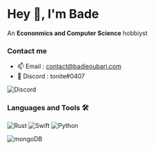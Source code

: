 # Hey 👋, I'm Bade

An **Econonmics and Computer Science** hobbiyst

### Contact me
- 📫 Email : contact@badieoubari.com
- 💬 Discord : tonite#0407

![Discord](https://img.shields.io/badge/Discord-7289DA?style=for-the-badge&logo=discord&logoColor=white)

### Languages and Tools 🛠 

![Rust](https://img.shields.io/badge/Rust-000000?style=for-the-badge&logo=rust&logoColor=white)
![Swift](https://img.shields.io/badge/Swift-FA7343?style=for-the-badge&logo=swift&logoColor=white)
![Python](https://img.shields.io/badge/Python-FFD43B?style=for-the-badge&logo=python&logoColor=darkgreen)

![mongoDB](https://img.shields.io/badge/MongoDB-4EA94B?style=for-the-badge&logo=mongodb&logoColor=white)



